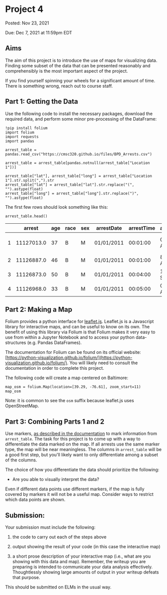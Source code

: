 # Project 4

Posted: Nov 23, 2021

Due: Dec 7, 2021 at 11:59pm EDT

## Aims

The aim of this project is to introduce the use of maps for visualizing data.
Finding some subset of the data that can be presented reasonably and
comprehensibly is the most important aspect of the project.

If you find yourself spinning your wheels for a significant amount of time.
There is something wrong, reach out to course staff.

## Part 1: Getting the Data

Use the following code to install the necessary packages, download the required
data, and perform some minor pre-processing of the DataFrame:

```{python}
!pip install folium
import folium
import requests
import pandas

arrest_table = pandas.read_csv("https://cmsc320.github.io/files/BPD_Arrests.csv")

arrest_table = arrest_table[pandas.notnull(arrest_table["Location 1"])]

arrest_table["lat"], arrest_table["long"] = arrest_table["Location 1"].str.split(",").str
arrest_table["lat"] = arrest_table["lat"].str.replace("(", "").astype(float)
arrest_table["long"] = arrest_table["long"].str.replace(")", "").astype(float)
```

The first few rows should look something like this:

```{python}
arrest_table.head()
```


|     | arrest |  age | race | sex |  arrestDate | arrestTime | arrestLocation  | incidentOffense  | incidentLocation  | charge  | chargeDescription   | district  | post  | neighborhood | Location 1 | lat | long |
| --- | ---    |  --- | ---  | --- |  --- | --- | ---  | ---  | ---  | ---  | ---   | ---  | ---  | ---  | --- |  ---   | --- |
| 1 |11127013.0 | 37 | B | M | 01/01/2011 | 00:01:00  | 000 Wilkens Ave  | 79-Other              | Wilkens Av & S Payson St  | 1 1425 | Reckless Endangerment || Hand Gun Violation | SOUTHERN     | 934.0 | Carrollton Ridge       | (39.2814026274, -76.6483635135) | 39.281403 | -76.648364 |
| 2 |11126887.0 | 46 | B | M | 01/01/2011 | 00:01:00  | 800 Mayfield Ave | Unknown Offense       | NaN                       | NaN    | Unknown Charge                              | NORTHEASTERN | 415.0 | Belair-Edison          | (39.3227699160, -76.5735750473) | 39.322770 | -76.573575 |
| 3 |11126873.0 | 50 | B | M | 01/01/2011 | 00:04:00  | 100 Ashburton St | 79-Other              | 2100 Ashburton St         | 1 1106 | Reg Firearm:Illegal Possession || Hgv       | WESTERN      | 735.0 | Panway/Braddish Avenue | (39.3117196723, -76.6623546313) | 39.311720 | -76.662355 |
| 4 |11126968.0 | 33 | B | M | 01/01/2011 | 00:05:00  | 000 Wilsby Ave   | Unknown Offense       | 1700 Aliceanna St         | NaN    | Unknown Charge                              | NORTHERN     | 525.0 | Pen Lucy               | (39.3382885254, -76.6045667070) | 39.338289 | -76.604567 |


## Part 2: Making a Map

Folium provides a python interface for [leaflet.js](https://leafletjs.com/).
Leaflet.js is a Javascript library for interactive maps, and can be useful to
know on its own. The benefit of using this library via Folium is that Folium
makes it very easy to use from within a Jupyter Notebook and to access your
python data-structures (e.g.  Pandas DataFrames).

The documentation for Folium can be found on its official website:
[https://python-visualization.github.io/folium/](https://python-visualization.github.io/folium/).
You will likely need to consult the documentation in order to complete this
project.

The following code will create a map centered on Baltimore:


```{python}
map_osm = folium.Map(location=[39.29, -76.61], zoom_start=11)
map_osm
```

Note: it is common to see the `osm` suffix because leaflet.js uses
OpenStreetMap.

## Part 3: Combining Parts 1 and 2

Use markers, [as described in the
documentation](https://python-visualization.github.io/folium/quickstart.html#Markers)
to mark information from `arrest_table`. The task for this project is to come
up with a way to differentiate the data marked on the map. If all arrests use
the same marker type, the map will be near meaningless. The columns in
`arrest_table` will be a good first step, but you'll likely want to only
differentiate among a subset of the columns.

The choice of how you differentiate the data should prioritize the following:

* Are you able to visually interpret the data?

Even if different data points use different markers, if the map is fully
covered by markers it will not be a useful map. Consider ways to restrict which
data points are shown.

## Submission:


Your submission must include the following:


1. the code to carry out each of the steps above

2. output showing the result of your code (in this case the interactive map)

3. a short prose description of your interactive map (i.e., what are you
showing with this data and map). Remember, the writeup you are preparing is
intended to communicate your data analysis effectively.  Thoughtlessly showing
large amounts of output in your writeup defeats that purpose.

This should be submitted on ELMs in the usual way.
